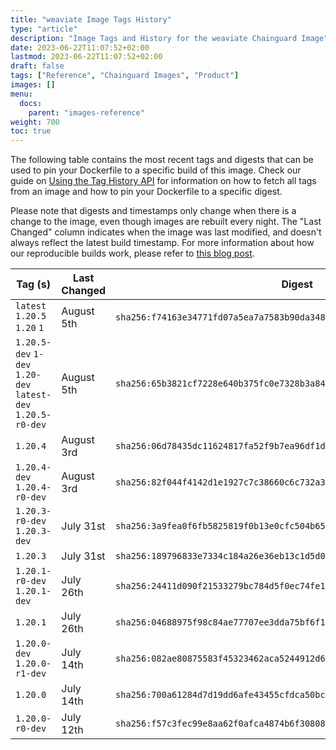 ```yaml
---
title: "weaviate Image Tags History"
type: "article"
description: "Image Tags and History for the weaviate Chainguard Image"
date: 2023-06-22T11:07:52+02:00
lastmod: 2023-06-22T11:07:52+02:00
draft: false
tags: ["Reference", "Chainguard Images", "Product"]
images: []
menu:
  docs:
    parent: "images-reference"
weight: 700
toc: true
---
```


The following table contains the most recent tags and digests that can be used to pin your Dockerfile to a specific build of this image. Check our guide on [Using the Tag History API](/chainguard/chainguard-images/using-the-tag-history-api/) for information on how to fetch all tags from an image and how to pin your Dockerfile to a specific digest.

Please note that digests and timestamps only change when there is a change to the image, even though images are rebuilt every night. The "Last Changed" column indicates when the image was last modified, and doesn't always reflect the latest build timestamp. For more information about how our reproducible builds work, please refer to [this blog post](https://www.chainguard.dev/unchained/reproducing-chainguards-reproducible-image-builds).

| Tag (s)                                                       | Last Changed | Digest                                                                    |
|---------------------------------------------------------------|--------------|---------------------------------------------------------------------------|
|  `latest` `1.20.5` `1.20` `1`                                 | August 5th   | `sha256:f74163e34771fd07a5ea7a7583b90da348b15c263f357e2b48bc65ff8135b43c` |
|  `1.20.5-dev` `1-dev` `1.20-dev` `latest-dev` `1.20.5-r0-dev` | August 5th   | `sha256:65b3821cf7228e640b375fc0e7328b3a847d2bddc73a1b2dd9d306c64c49ee8a` |
|  `1.20.4`                                                     | August 3rd   | `sha256:06d78435dc11624817fa52f9b7ea96df1d4bcb8f03f9884ef84efdf788fa8138` |
|  `1.20.4-dev` `1.20.4-r0-dev`                                 | August 3rd   | `sha256:82f044f4142d1e1927c7c38660c6c732a3225fc2748abfbad8850c789611abf9` |
|  `1.20.3-r0-dev` `1.20.3-dev`                                 | July 31st    | `sha256:3a9fea0f6fb5825819f0b13e0cfc504b65f11795b2e648ccadd3b0d6c8e995c2` |
|  `1.20.3`                                                     | July 31st    | `sha256:189796833e7334c184a26e36eb13c1d5d0fb89c27f6fdc3cd47aa5b42512ed2a` |
|  `1.20.1-r0-dev` `1.20.1-dev`                                 | July 26th    | `sha256:24411d090f21533279bc784d5f0ec74fe191a70d146c44626f0b6c8164e77337` |
|  `1.20.1`                                                     | July 26th    | `sha256:04688975f98c84ae77707ee3dda75bf6f1095909f1ac589c2c25cbb2a792b920` |
|  `1.20.0-dev` `1.20.0-r1-dev`                                 | July 14th    | `sha256:082ae80875583f45323462aca5244912d648270f93093d86233e632d899b9556` |
|  `1.20.0`                                                     | July 14th    | `sha256:700a61284d7d19dd6afe43455cfdca50bc50f08a292c87c373e755a11584c3d0` |
|  `1.20.0-r0-dev`                                              | July 12th    | `sha256:f57c3fec99e8aa62f0afca4874b6f308084d28a410f5e865e8c185814a1b5f4a` |
